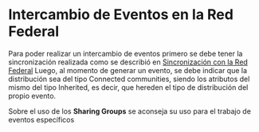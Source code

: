 # Intercambio de Eventos en la Red Federal

Para poder realizar un intercambio de eventos primero se debe tener la sincronización realizada como se describió en [Sincronización con la Red Federal][SincroCERTAR]
Luego, al momento de generar un evento, se debe indicar que la distribución sea del tipo Connected communities, siendo los atributos del mismo del tipo Inherited, es decir, que hereden el tipo de distribución del propio evento.

Sobre el uso de los **Sharing Groups** se aconseja su uso para el trabajo de eventos específicos

[SincroCERTAR]: <https://github.com/cert-ar/Red-Federal-de-Intercambio/blob/master/Documentaci%C3%B3n/Sincronizaci%C3%B3n%20con%20la%20Red%20Federal.md>
